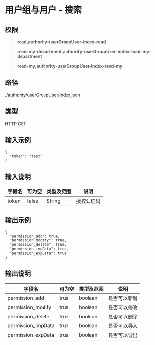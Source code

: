 # 用户组与用户 - 搜索

## 权限

> **read,authority-userGroupUser-index-read**

> **read-my-department,authority-userGroupUser-index-read-my-department**

> **read-my,authority-userGroupUser-index-read-my**

## 路径

[./authority/userGroupUser/index.json](../../../../authority/userGroupUser/index.json)

## 类型

HTTP GET

## 输入示例

```
{
  "token": "test"
}
```

## 输入说明

字段名|可为空|类型及范围|说明
---|---|---|---
token|false|String|授权认证码

## 输出示例

```
{
  "permission_add": true,
  "permission_modify": true,
  "permission_delete": true,
  "permission_impData": true,
  "permission_expData": true
}
```

## 输出说明

字段名|可为空|类型及范围|说明
---|---|---|---
permission_add|true|boolean|是否可以新增
permission_modify|true|boolean|是否可以修改
permission_delete|true|boolean|是否可以删除
permission_impData|true|boolean|是否可以导入
permission_expData|true|boolean|是否可以导出